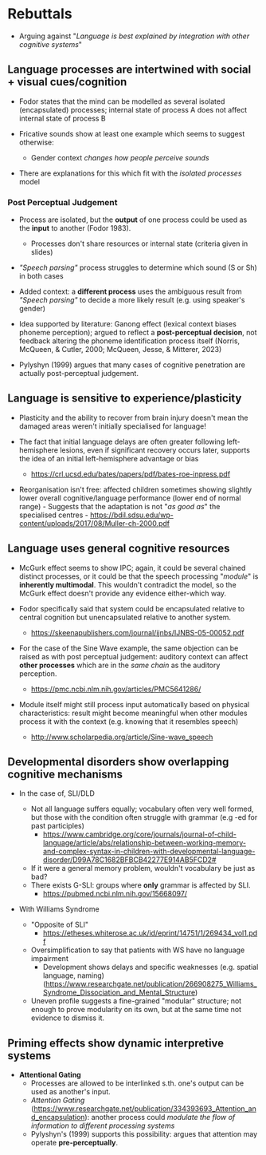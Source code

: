 # Rebuttals

- Arguing against "_Language is best explained by integration with other
  cognitive systems_"

## Language processes are intertwined with social + visual cues/cognition

- Fodor states that the mind can be modelled as several isolated (encapsulated) processes; internal state of process A does not affect internal state of process B
- Fricative sounds show at least one example which seems to suggest otherwise:

  - Gender context _changes how people perceive sounds_

- There are explanations for this which fit with the _isolated processes_ model

### Post Perceptual Judgement

- Process are isolated, but the **output** of one process could be used as the
  **input** to another (Fodor 1983).

  - Processes don't share resources or internal state (criteria given in
    slides)

- _"Speech parsing"_ process struggles to determine which sound (S or Sh) in
  both cases
- Added context: a **different process** uses the ambiguous result from _"Speech
  parsing"_ to decide a more likely result (e.g. using speaker's gender)

- Idea supported by literature: Ganong effect (lexical context biases phoneme
perception); argued to reflect a **post-perceptual decision**, not feedback
altering the phoneme identification process itself (Norris, McQueen, & Cutler, 2000; McQueen, Jesse, & Mitterer, 2023)
<!-- XXX: Check citaion-->

- Pylyshyn (1999) argues that many cases of cognitive penetration are actually
  post-perceptual judgement.

<!--TODO: Diagram of isolated processes interconnected-->

## Language is sensitive to experience/plasticity

- Plasticity and the ability to recover from brain injury doesn't mean the
  damaged areas weren't initially specialised for language!
- The fact that initial language delays are often greater following left-hemisphere
  lesions, even if significant recovery occurs later, supports the idea of an initial
  left-hemisphere advantage or bias

  - https://crl.ucsd.edu/bates/papers/pdf/bates-roe-inpress.pdf

- Reorganisation isn't free: affected children sometimes showing slightly
  lower overall cognitive/language performance (lower end of normal range) - Suggests
  that the adaptation is not "_as good as_" the specialised centres - 
  https://bdil.sdsu.edu/wp-content/uploads/2017/08/Muller-ch-2000.pdf

## Language uses general cognitive resources

- McGurk effect seems to show IPC; again, it could be several chained distinct
  processes, or it could be that the speech processing "_module_" is **inherently
  multimodal**. This wouldn't contradict the model, so the McGurk effect doesn't
  provide any evidence either-which way.

- Fodor specifically said that system could be encapsulated relative to central
  cognition but unencapsulated relative to another system.

  - https://skeenapublishers.com/journal/ijnbs/IJNBS-05-00052.pdf

- For the case of the Sine Wave example, the same objection can be raised as
  with post perceptual judgement: auditory context can affect **other processes**
  which are in the _same chain_ as the auditory perception.
  - https://pmc.ncbi.nlm.nih.gov/articles/PMC5641286/
- Module itself might still process input automatically based on physical
  characteristics: result might become meaningful when other modules process it
  with the context (e.g. knowing that it resembles speech)
  - http://www.scholarpedia.org/article/Sine-wave_speech

## Developmental disorders show overlapping cognitive mechanisms

- In the case of, SLI/DLD

  - Not all language suffers equally; vocabulary often very well formed, but
    those with the condition often struggle with grammar (e.g -ed for past
    participles)
    - https://www.cambridge.org/core/journals/journal-of-child-language/article/abs/relationship-between-working-memory-and-complex-syntax-in-children-with-developmental-language-disorder/D99A78C1682BFBCB42277E914AB5FCD2#
  - If it were a general memory problem, wouldn't vocabulary be just as bad?
  - There exists G-SLI: groups where **only** grammar is affected by SLI.
    - https://pubmed.ncbi.nlm.nih.gov/15668097/

- With Williams Syndrome
  - "Opposite of SLI"
    - https://etheses.whiterose.ac.uk/id/eprint/14751/1/269434_vol1.pdf
  - Oversimplification to say that patients with WS have no language impairment
    - Development shows delays and specific weaknesses (e.g. spatial language,
      naming) (https://www.researchgate.net/publication/266908275_Williams_Syndrome_Dissociation_and_Mental_Structure)
  - Uneven profile suggests a fine-grained "modular" structure; not enough to
    prove modularity on its own, but at the same time not evidence to dismiss
    it.

## Priming effects show dynamic interpretive systems

- **Attentional Gating**
  - Processes are allowed to be interlinked s.th. one's output can be used as
    another's input.
  - _Attention Gating_ (https://www.researchgate.net/publication/334393693_Attention_and_encapsulation): another process could _modulate the flow of information to different processing systems_
  - Pylyshyn's (1999) supports this possibility: argues that attention may
    operate **pre-perceptually**.
